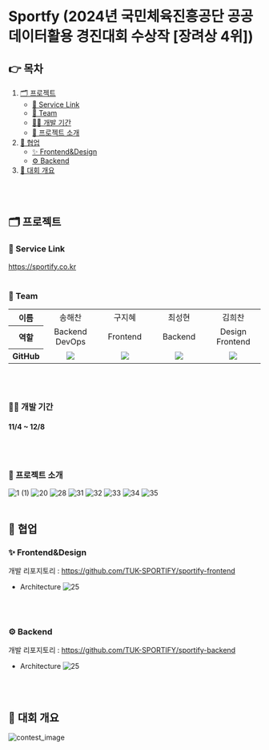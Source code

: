 # Sportfy (2024년 국민체육진흥공단 공공데이터활용 경진대회 수상작 [장려상 4위])

## 👉  목차  
1. [🗂️ 프로젝트](#-프로젝트)  
   - [🔗 Service Link](#-Service-Link)
   - [👥 Team](#-Team)
   - [👨‍💻 개발 기간](#-개발-기간)
   - [🌟 프로젝트 소개](#-프로젝트-소개)
2. [🤜 협업](#-협업)
   - [✨ Frontend&Design](#-Frontend&Design)
   - [⚙️ Backend](#-Backend)
4. [🎯 대회 개요](#-대회-개요)
<br>
<br>

## 🗂️ 프로젝트

### 🔗 Service Link
https://sportify.co.kr
<br>
<br>

### 👥 Team
<table width="950">
    <thead>
    </thead>
    <tbody>
    <tr>
        <th>이름</th>
        <td width="100" align="center">송해찬</td>
        <td width="100" align="center">구지혜</td>
        <td width="100" align="center">최성현</td>
        <td width="100" align="center">김희찬</td>
    </tr>
    <tr>
        <th>역할</th>
        <td width="150" align="center">
            Backend <br> DevOps 
        </td>
        <td width="150" align="center">
            Frontend
        </td>
        <td width="150" align="center">
            Backend
        </td>
        <td width="150" align="center">
            Design <br> Frontend
        </td>
    </tr>
    <tr>
        <th>GitHub</th>
        <td width="100" align="center">
            <a href="https://github.com/songhaechan">
                <img src="http://img.shields.io/badge/songhaechan-green?style=social&logo=github"/>
            </a>
        </td>
        <td width="100" align="center">
            <a href="https://github.com/jihye9549">
                <img src="http://img.shields.io/badge/jihye9549-green?style=social&logo=github"/>
            </a>
        </td>
        <td width="100" align="center">
            <a href="https://github.com/froggy-hyun">
                <img src="http://img.shields.io/badge/froggyhyun-green?style=social&logo=github"/>
            </a>
        </td>
        <td width="100" align="center">
            <a href="https://github.com/76Dosu">
                <img src="http://img.shields.io/badge/76Dosu-green?style=social&logo=github"/>
            </a>
        </td>
    </tr>
    </tbody>
</table>
<br>
<br>

### 👨‍💻 개발 기간
#### 11/4 ~ 12/8
<br>
<br>

### 🌟 프로젝트 소개
![1 (1)](https://github.com/user-attachments/assets/6c3bf130-05ee-4f83-8e9d-880fd775c12f)
![20](https://github.com/user-attachments/assets/b68bef1a-7e17-4166-a56a-a223555b6fd3)
![28](https://github.com/user-attachments/assets/d724320b-7486-4db5-932c-4d242dd8b898)
![31](https://github.com/user-attachments/assets/f5ae3d3e-f3b5-4b8d-8bcc-776bdb1bd637)
![32](https://github.com/user-attachments/assets/278b5437-d842-4090-8f27-cb3f432603cc)
![33](https://github.com/user-attachments/assets/e7a784e7-6a97-4240-8549-ab76fd1edcf5)
![34](https://github.com/user-attachments/assets/5a2353e6-fbac-43cd-a5e5-af6ac7916f87)
![35](https://github.com/user-attachments/assets/bb26b124-1ad9-4630-b257-264617d3af28)
<br>
<br>

## 🤜 협업

### ✨ Frontend&Design
개발 리포지토리 : https://github.com/TUK-SPORTIFY/sportify-frontend
- Architecture
![25](https://github.com/user-attachments/assets/3eb4015d-5350-4d42-ab57-51f9eae0bdb5)
<br>
<br>

### ⚙️ Backend
개발 리포지토리 : https://github.com/TUK-SPORTIFY/sportify-backend
- Architecture
![25](https://github.com/user-attachments/assets/fcc1be08-f308-4f3e-8355-7ad34b66d90e)
<br>
<br>

## 🎯 대회 개요
![contest_image](https://github.com/user-attachments/assets/ea97cf30-9da6-4e8f-8c0e-2c7c7c60daa9)


